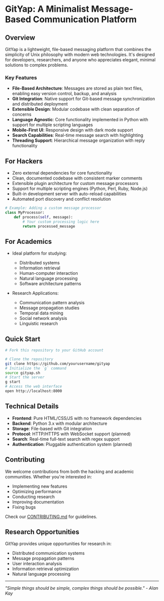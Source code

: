 # GitYap: A Minimalist Message-Based Communication Platform

## Overview

GitYap is a lightweight, file-based messaging platform that combines the simplicity of Unix philosophy with modern web technologies. It's designed for developers, researchers, and anyone who appreciates elegant, minimal solutions to complex problems.

### Key Features

- **File-Based Architecture**: Messages are stored as plain text files, enabling easy version control, backup, and analysis
- **Git Integration**: Native support for Git-based message synchronization and distributed deployment
- **Extensible Design**: Modular codebase with clean separation of concerns
- **Language Agnostic**: Core functionality implemented in Python with support for multiple scripting languages
- **Mobile-First UI**: Responsive design with dark mode support
- **Search Capabilities**: Real-time message search with highlighting
- **Threading Support**: Hierarchical message organization with reply functionality

## For Hackers

- Zero external dependencies for core functionality
- Clean, documented codebase with consistent marker comments
- Extensible plugin architecture for custom message processors
- Support for multiple scripting engines (Python, Perl, Ruby, Node.js)
- Built-in development server with auto-reload capabilities
- Automated port discovery and conflict resolution

```python
# Example: Adding a custom message processor
class MyProcessor:
    def process(self, message):
        # Your custom processing logic here
        return processed_message
```

## For Academics

- Ideal platform for studying:
  - Distributed systems
  - Information retrieval
  - Human-computer interaction
  - Natural language processing
  - Software architecture patterns

- Research Applications:
  - Communication pattern analysis
  - Message propagation studies
  - Temporal data mining
  - Social network analysis
  - Linguistic research

## Quick Start

```bash
# Fork this repository to your GitHub account

# Clone the repository
git clone https://github.com/yourusername/gityap
# Initialize the `g` command
source gityap.sh
# Start the server
g start
# Access the web interface
open http://localhost:8000
```

## Technical Details

- **Frontend**: Pure HTML/CSS/JS with no framework dependencies
- **Backend**: Python 3.x with modular architecture
- **Storage**: File-based with Git integration
- **Protocol**: HTTP/HTTPS with WebSocket support (planned)
- **Search**: Real-time full-text search with regex support
- **Authentication**: Pluggable authentication system (planned)

## Contributing

We welcome contributions from both the hacking and academic communities. Whether you're interested in:

- Implementing new features
- Optimizing performance
- Conducting research
- Improving documentation
- Fixing bugs

Check our [CONTRIBUTING.md](CONTRIBUTING.md) for guidelines.

## Research Opportunities

GitYap provides unique opportunities for research in:

- Distributed communication systems
- Message propagation patterns
- User interaction analysis
- Information retrieval optimization
- Natural language processing

---

*"Simple things should be simple, complex things should be possible." - Alan Kay*


